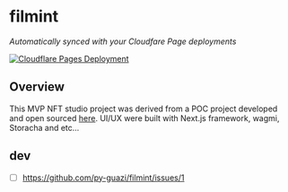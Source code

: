 # filmint

*Automatically synced with your Cloudfare Page deployments*

[![Cloudflare Pages Deployment](https://img.shields.io/badge/Cloudflare%20Pages-Deployed-orange)](https://filmint.pages.dev)

## Overview

This MVP NFT studio project was derived from a POC project developed and open sourced [here](https://github.com/py-guazi/filmint-poc). UI/UX were built with Next.js framework, wagmi, Storacha and etc...

## dev

- [ ] https://github.com/py-guazi/filmint/issues/1